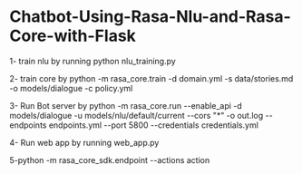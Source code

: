 # Chatbot-Using-Rasa-Nlu-and-Rasa-Core-with-Flask

1- train nlu by running python nlu_training.py

2- train core by python -m rasa_core.train -d domain.yml -s data/stories.md -o models/dialogue -c policy.yml

3- Run Bot server by python -m rasa_core.run --enable_api -d models/dialogue -u models/nlu/default/current --cors "*" -o out.log --endpoints endpoints.yml --port 5800 --credentials credentials.yml

4- Run web app by running web_app.py

5-python -m rasa_core_sdk.endpoint --actions action


